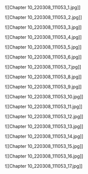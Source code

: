 ![[Chapter 10_220308_111053_1.jpg]]

![[Chapter 10_220308_111053_2.jpg]]

![[Chapter 10_220308_111053_3.jpg]]

![[Chapter 10_220308_111053_4.jpg]]

![[Chapter 10_220308_111053_5.jpg]]

![[Chapter 10_220308_111053_6.jpg]]

![[Chapter 10_220308_111053_7.jpg]]

![[Chapter 10_220308_111053_8.jpg]]

![[Chapter 10_220308_111053_9.jpg]]

![[Chapter 10_220308_111053_10.jpg]]

![[Chapter 10_220308_111053_11.jpg]]

![[Chapter 10_220308_111053_12.jpg]]

![[Chapter 10_220308_111053_13.jpg]]

![[Chapter 10_220308_111053_14.jpg]]

![[Chapter 10_220308_111053_15.jpg]]

![[Chapter 10_220308_111053_16.jpg]]

![[Chapter 10_220308_111053_17.jpg]]

